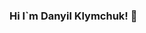 ### Hi I`m Danyil Klymchuk! 👋

<!--
**DannyK18/DannyK18** is a ✨ _special_ ✨ repository because its `README.md` (this file) appears on your GitHub profile.

Here are some ideas to get you started:

- 🔭 I’m currently working on ...
- 🌱 I’m currently learning Swift/SwiftUI/UIkit
- 👯 I’m looking to collaborate on ...
- 🤔 I’m looking for help with my IOS development study.
- 💬 Ask me about ...
- 📫 How to reach me: Telegram - @danyilklymchuk, Instagram - danyil_k0104
- 😄 Pronouns: ...
- ⚡ Fun fact: ...
-->
